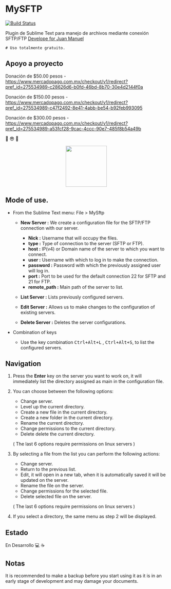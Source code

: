 MySFTP
================

[![Build Status](https://img.shields.io/travis/SublimeLinter/SublimeLinter/master.svg)](https://github.com/icjmaa/MySFTP)

Plugin de Sublime Text para manejo de archivos mediante conexión SFTP/FTP [Develope for Juan Manuel](https://github.com/icjmaa)
    
    # Uso totalmente gratuito.

Apoyo a proyecto
------------------
Donación de $50.00 pesos - https://www.mercadopago.com.mx/checkout/v1/redirect?pref_id=275534989-c28626d6-b0fd-46bd-8b70-30e4d2144f0a

Donación de $150.00 pesos - https://www.mercadopago.com.mx/checkout/v1/redirect?pref_id=275534989-c47f2492-8e41-4abb-be54-b92feb993095

Donación de $300.00 pesos - https://www.mercadopago.com.mx/checkout/v1/redirect?pref_id=275534989-a53fcf28-9cac-4ccc-90e7-485f8b54a49b


:muscle: :sunglasses: :punch:
<p align="center"><img src ="https://upload.wikimedia.org/wikipedia/en/d/d2/Sublime_Text_3_logo.png" width="128px"/></p>

Mode of use.
-------------------

- From the Sublime Text menu: File > MySftp
    - **New Server :** We create a configuration file for the SFTP/FTP connection with our server.
        - **Nick :** Username that will occupy the files.
        - **type :** Type of connection to the server (SFTP or FTP).
        - **host :** IP(v4) or Domain name of the server to which you want to connect.
        - **user :** Username with which to log in to make the connection.
        - **password :** Password with which the previously assigned user will log in.
        - **port :** Port to be used for the default connection 22 for SFTP and 21 for FTP.
        - **remote_path :** Main path of the server to list.

    - **List Server :** Lists previously configured servers.
    - **Edit Server :** Allows us to make changes to the configuration of existing servers.
    - **Delete Server :** Deletes the server configurations.

- Combination of keys
    - Use the key combination <kbd>Ctrl+Alt+L</kbd> , <kbd>Ctrl+Alt+S</kbd>, to list the configured servers.

## Navigation

1. Press the **Enter** key on the server you want to work on, it will immediately list the directory assigned as main in the configuration file.
2. You can choose between the following options:
    - Change server.
    - Level up the current directory.
    - Create a new file in the current directory.
    - Create a new folder in the current directory.
    - Rename the current directory.
    - Change permissions to the current directory.
    - Delete delete the current directory.
    
    \( The last 6 options require permissions on linux servers \)
3. By selecting a file from the list you can perform the following actions:
    - Change server.
    - Return to the previous list.
    - Edit, it will open in a new tab, when it is automatically saved it will be updated on the server.
    - Rename the file on the server.
    - Change permissions for the selected file.
    - Delete selected file on the server.
    
    \( The last 6 options require permissions on linux servers \)
4. If you select a directory, the same menu as step 2 will be displayed.

Estado
-------------------

En Desarrollo :computer: :coffee:

Notas
-------------------

It is recommended to make a backup before you start using it as it is in an early stage of development and may damage your documents.
